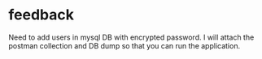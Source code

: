 # feedback

Need to add users in mysql DB with encrypted password. I will attach the postman collection and DB dump so that you can run the application.
